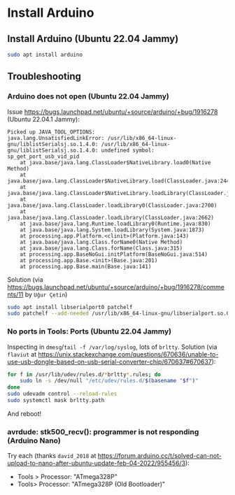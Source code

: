 # Install Arduino

## Install Arduino (Ubuntu 22.04 Jammy)

```bash
sudo apt install arduino
```

## Troubleshooting

### Arduino does not open (Ubuntu 22.04 Jammy)

Issue <https://bugs.launchpad.net/ubuntu/+source/arduino/+bug/1916278> (Ubuntu 22.04.1 Jammy):

```
Picked up JAVA_TOOL_OPTIONS: 
java.lang.UnsatisfiedLinkError: /usr/lib/x86_64-linux-gnu/liblistSerialsj.so.1.4.0: /usr/lib/x86_64-linux-gnu/liblistSerialsj.so.1.4.0: undefined symbol: sp_get_port_usb_vid_pid
	at java.base/java.lang.ClassLoader$NativeLibrary.load0(Native Method)
	at java.base/java.lang.ClassLoader$NativeLibrary.load(ClassLoader.java:2445)
	at java.base/java.lang.ClassLoader$NativeLibrary.loadLibrary(ClassLoader.java:2501)
	at java.base/java.lang.ClassLoader.loadLibrary0(ClassLoader.java:2700)
	at java.base/java.lang.ClassLoader.loadLibrary(ClassLoader.java:2662)
	at java.base/java.lang.Runtime.loadLibrary0(Runtime.java:830)
	at java.base/java.lang.System.loadLibrary(System.java:1873)
	at processing.app.Platform.<clinit>(Platform.java:143)
	at java.base/java.lang.Class.forName0(Native Method)
	at java.base/java.lang.Class.forName(Class.java:315)
	at processing.app.BaseNoGui.initPlatform(BaseNoGui.java:514)
	at processing.app.Base.<init>(Base.java:201)
	at processing.app.Base.main(Base.java:141)
```

Solution (via <https://bugs.launchpad.net/ubuntu/+source/arduino/+bug/1916278/comments/11> by `Uğur Çetin`)

```bash
sudo apt install libserialport0 patchelf
sudo patchelf --add-needed /usr/lib/x86_64-linux-gnu/libserialport.so.0 /usr/lib/x86_64-linux-gnu/liblistSerialsj.so.1.4.0
```

### No ports in Tools: Ports (Ubuntu 22.04 Jammy)

Inspecting in `dmesg`/`tail -f /var/log/syslog`, lots of `brltty`. Solution (via `flaviut` at <https://unix.stackexchange.com/questions/670636/unable-to-use-usb-dongle-based-on-usb-serial-converter-chip/670637#670637>):

```bash
for f in /usr/lib/udev/rules.d/*brltty*.rules; do
    sudo ln -s /dev/null "/etc/udev/rules.d/$(basename "$f")"
done
sudo udevadm control --reload-rules
sudo systemctl mask brltty.path
```

And reboot!

### avrdude: stk500_recv(): programmer is not responding (Arduino Nano)

Try each (thanks `david_2018` at <https://forum.arduino.cc/t/solved-can-not-upload-to-nano-after-ubuntu-update-feb-04-2022/955456/3>):

- Tools > Processor: "ATmega328P"
- Tools> Processor: "ATmega328P (Old Bootloader)"
